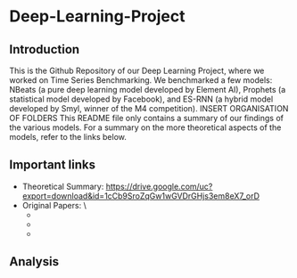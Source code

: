 # Deep-Learning-Project


## Introduction
This is the Github Repository of our Deep Learning Project, where we worked on Time Series Benchmarking. We benchmarked a few models: NBeats (a pure deep learning model
developed by Element AI), Prophets (a statistical model developed by Facebook), and ES-RNN (a hybrid model developed by Smyl, winner of the M4 competition). 
INSERT ORGANISATION OF FOLDERS
This README file only contains a summary of our findings of the various models. For a summary on the more theoretical aspects of the models, refer to the links below.

## Important links 

* Theoretical Summary: https://drive.google.com/uc?export=download&id=1cCb9SroZqGw1wGVDrGHjs3em8eX7_orD  
* Original Papers: \
  * [NBeats]: https://drive.google.com/file/d/1x_G4pWQpHMl-etyAt9qOxV7f1gMnfODp/view?usp=sharing 
  * [Prophet]: https://drive.google.com/file/d/1Q2f4CQeeNt_YXlqo_E2_CJArUqDIcTq7/view?usp=sharing 
  * [ES-RNN]: https://eng.uber.com/m4-forecasting-competition/
  
## Analysis


